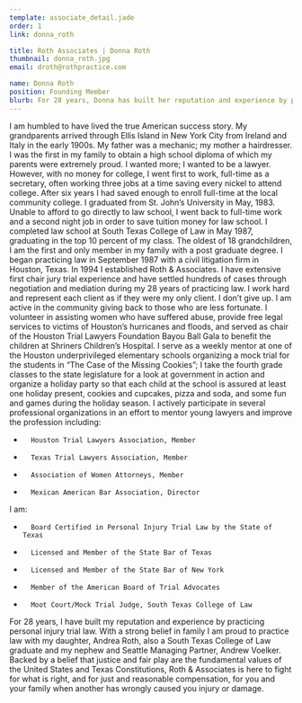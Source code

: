 ```yaml
---
template: associate_detail.jade
order: 1
link: donna_roth

title: Roth Associates | Donna Roth
thumbnail: donna_roth.jpg
email: droth@rothpractice.com

name: Donna Roth
position: Founding Member
blurb: For 28 years, Donna has built her reputation and experience by practicing personal injury trial law.  Backed by a belief that justice and fair play are the fundamental values of the United States and Texas Constitutions, Roth &amp; Associates is here to fight for your rights.
---
```


I am humbled to have lived the true American success story. My grandparents arrived through Ellis Island in New York City from Ireland and Italy in the early 1900s.  My father was a mechanic; my mother a hairdresser.  I was the first in my family to obtain a high school diploma of which my parents were extremely proud.  I wanted more; I wanted to be a lawyer.  However, with no money for college, I went first to work, full-time as a secretary, often working three jobs at a time saving every nickel to attend college.  After six years I had saved enough to enroll full-time at the local community college.  I graduated from St. John’s University in May, 1983.
Unable to afford to go directly to law school, I went back to full-time work and a second night job in order to save tuition money for law school.  I completed law school at South Texas College of Law in May 1987, graduating in the top 10 percent of my class.  The oldest of 18 grandchildren, I am the first and only member in my family with a post graduate degree.
I began practicing law in September 1987 with a civil litigation firm in Houston, Texas.  In 1994 I established Roth & Associates.  I have extensive first chair jury trial experience and have settled hundreds of cases through negotiation and mediation during my 28 years of practicing law.  I work hard and represent each client as if they were my only client.  I don’t give up.
I am active in the community giving back to those who are less fortunate.  I volunteer in assisting women who have suffered abuse, provide free legal services to victims of Houston’s hurricanes and floods, and served as chair of the Houston Trial Lawyers Foundation Bayou Ball Gala to benefit the children at Shriners Children’s Hospital.  I serve as a weekly mentor at one of the Houston underprivileged elementary schools organizing a mock trial for the students in “The Case of the Missing Cookies”; I take the fourth grade classes to the state legislature for a look at government in action and organize a holiday party so that each child at the school is assured at least one holiday present, cookies and cupcakes, pizza and soda, and some fun and games during the holiday season.   I actively participate in several professional organizations in an effort to mentor young lawyers and improve the profession including:
-       Houston Trial Lawyers Association, Member
-       Texas Trial Lawyers Association, Member
-       Association of Women Attorneys, Member
-       Mexican American Bar Association, Director 
I am:
-       Board Certified in Personal Injury Trial Law by the State of Texas
-       Licensed and Member of the State Bar of Texas
-       Licensed and Member of the State Bar of New York
-       Member of the American Board of Trial Advocates
-       Moot Court/Mock Trial Judge, South Texas College of Law
 
For 28 years, I have built my reputation and experience by practicing personal injury trial law.  With a strong belief in family I am proud to practice law with my daughter, Andrea Roth, also a South Texas College of Law graduate and my nephew and Seattle Managing Partner, Andrew Voelker.  Backed by a belief that justice and fair play are the fundamental values of the United States and Texas Constitutions, Roth & Associates is here to fight for what is right, and for just and reasonable compensation, for you and your family when another has wrongly caused you injury or damage.  



